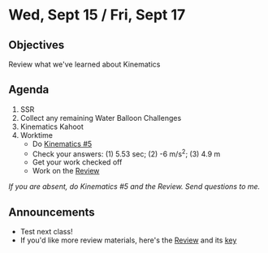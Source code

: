 Wed, Sept 15 / Fri, Sept 17
=====================

Objectives
------------
Review what we've learned about Kinematics

Agenda  
---------  

1. SSR
2. Collect any remaining Water Balloon Challenges
3. Kinematics Kahoot
4. Worktime
	- Do [Kinematics #5][k5] 
	- Check your answers: (1) 5.53 sec; (2) -6 m/s<sup>2</sup>; (3) 4.9 m
	- Get your work checked off
	- Work on the [Review][rev]

*If you are absent, do Kinematics #5 and the Review.  Send questions to me.*


Announcements
-------------  
- Test next class!
- If you'd like more review materials, here's the [Review][rev] and its [key][rev-key]

[k5]: https://avon.schoology.com/course/5138386942/materials/gp/5275625989
[k5-ans]: https://avon.schoology.com/page/5314440587
[rev]: https://avon.schoology.com/course/5138386942/materials/gp/5314445950
[rev-key]: https://avon.schoology.com/course/5138386942/materials/gp/5314444185
<!--stackedit_data:
eyJoaXN0b3J5IjpbLTIwMDQ3MDUwOTgsLTE3NzY3ODc5MzcsLT
M0NDMyNjk1OSwyMDQzNzMyMzgxLDM5NzY4MjMzNCwtNTU0NDQz
MDQ5LDYwNDcyNzE3OCwxNjkxNTIyMjA5LC0xNTYzNDQ4NjI3LC
0xODY2MzI0MzQ3LDY2OTcyNzM3NCwxODgwMzM0NzQ5LC03NDcz
Nzk5MDEsLTI4ODcwMzYzNSwzMjAzNzI4NjksLTE3MDAzMDg5Nz
IsLTIwNTA5MzM5NTksLTEyODA5NTAxMzQsLTM2NzY4ODA5MSw5
MjQzOTMwMDZdfQ==
-->